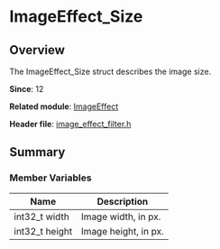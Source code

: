 # ImageEffect_Size

## Overview

The ImageEffect_Size struct describes the image size.

**Since**: 12

**Related module**: [ImageEffect](capi-imageeffect.md)

**Header file**: [image_effect_filter.h](capi-image-effect-filter-h.md)

## Summary

### Member Variables

| Name| Description|
| -- | -- |
| int32_t width | Image width, in px.|
| int32_t height | Image height, in px.|
